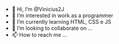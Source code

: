 - 👋 Hi, I’m @Vinicius2J
- 👀 I’m interested in work as a programmer
- 🌱 I’m currently learning HTML, CSS e JS
- 💞️ I’m looking to collaborate on ...
- 📫 How to reach me ...

<!---
Vinicius2J/Vinicius2J is a ✨ special ✨ repository because its `README.md` (this file) appears on your GitHub profile.
You can click the Preview link to take a look at your changes.
--->

